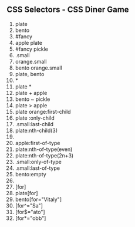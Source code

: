 ## CSS Selectors - CSS Diner Game

1. plate
2. bento
3. #fancy
4. apple plate
5. #fancy pickle
6. .small
7. orange.small
8. bento orange.small
9. plate, bento
10. \*
11. plate \*
12. plate + apple
13. bento ~ pickle
14. plate > apple
15. plate orange:first-child
16. plate :only-child
17. .small:last-child
18. plate:nth-child(3)
19.
20. apple:first-of-type
21. plate:nth-of-type(even)
22. plate:nth-of-type(2n+3)
23. .small:only-of-type
24. .small:last-of-type
25. bento:empty
26.
27. [for]
28. plate[for]
29. bento[for="Vitaly"]
30. [for^="Sa"]
31. [for$="ato"]
32. [for*="obb"]
